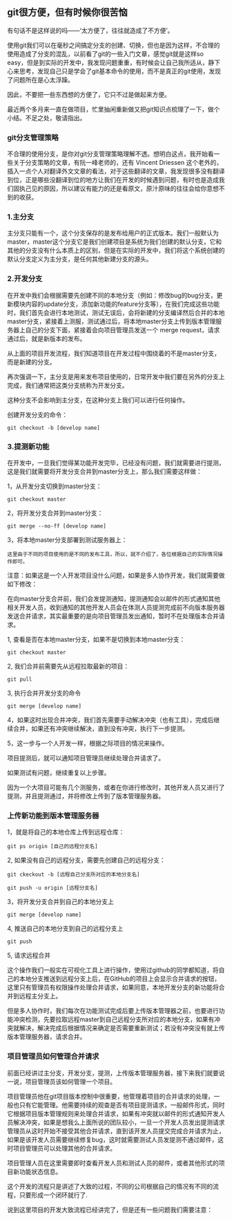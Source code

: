 ## git很方便，但有时候你很苦恼

有句话不是这样说的吗——‘太方便了，往往就造成了不方便’。

使用git我们可以在毫秒之间搞定分支的创建、切换，但也是因为这样，不合理的使用造成了分支的混乱，以前看了git的一些入门文章，感觉git就是这样so easy，但是到实际的开发中，我发现问题重重，有时候会让自己我所适从，静下心来思考，发现自己只是学会了git基本命令的使用，而不是真正的git使用，发现了问题所在是心太浮躁。

因此，不要把一些东西想的方便了，它只不过是做起来方便。

最近两个多月来一直在做项目，忙里抽闲重新做又把git知识点梳理了一下，做个小结。不足之处，敬请指出。

### git分支管理策略

不合理的使用分支，是你对git分支管理策略理解不透。想明白这点，我开始看一些关于分支策略的文章，有阮一峰老师的，还有 Vincent Driessen 这个老外的，插入一点个人对翻译外文文章的看法，对于这些翻译的文章，我发现很多没有翻译到位，正是哪些没翻译到位的地方让我们在开发的时候遇到问题，有时也是造成我们固执己见的原因，所以建议有能力的还是看原文，原汁原味的往往会给你意想不到的收获。

### 1.主分支

主分支只能有一个，这个分支保存的是发布给用户的正式版本。我们一般默认为master，master这个分支它是我们创建项目是系统为我们创建的默认分支，它和其他的分支没有什么本质上的区别，但是在实际的开发中，我们将这个系统创建的默认分支定义为主分支，是任何其他新建分支的源头。


### 2.开发分支

在开发中我们会根据需要先创建不同的本地分支（例如：修改bug的bug分支，更新模块内容的update分支，添加新功能的feature分支等），在我们完成这些功能时，我们首先会进行本地测试，测试无误后，会将新建的分支编译然后合并的本地master分支，紧接着上测服，测试通过后，将本地master分支上传到版本管理服务器上自己的分支下面，紧接着会向项目管理员发送一个 merge request，请求通过后，就是新版本的发布。

从上面的项目开发流程，我们知道项目在开发过程中围绕着的不是master分支，而是新建的分支。

再次强调一下，主分支是用来发布项目使用的，日常开发中我们要在另外的分支上完成，我们通常把这类分支统称为开发分支。

这种分支不会影响到主分支，在这种分支上我们可以进行任何操作。

创建开发分支的命令：

	git checkout -b [develop name]

### 3.提测新功能

在开发中，一旦我们觉得某功能开发完毕，已经没有问题，我们就需要进行提测，这是我们就需要将开发分支合并到master分支上，那么我们需要这样做：

1，从开发分支切换到master分支：

	git checkout master

2，将开发分支合并到master分支：

	git merge --no-ff [develop name]

3，将本地master分支部署到测试服务器上：

	这里由于不同的项目使用的是不同的发布工具，所以，就不介绍了，各位根据自己的实际情况操作即可。

注意：如果这是一个人开发项目没什么问题，如果是多人协作开发，我们就需要做如下修改：

在向master分支合并前，我们会发提测通知，提测通知会以邮件的形式通知其他相关开发人员，收到通知的其他开发人员会在体测人员提测完成前不向版本服务器发送合并请求，其实最重要的是向项目管理员发出通知，暂时不在处理版本合并请求。

1, 查看是否在本地master分支，如果不是切换到本地master分支：

	git checkout master

2, 我们合并前需要先从远程拉取最新的项目：
	
	git pull

3, 执行合并开发分支的命令
	
	git merge [develop name]

4，如果这时出现合并冲突，我们首先需要手动解决冲突（也有工具），完成后继续合并，如果还有冲突继续解决，直到没有冲突，执行下一步提测。

5，这一步与一个人开发一样，根据之际项目的情况来操作。

项目提测后，就可以通知项目管理员继续处理合并请求了。

如果测试有问题，继续重复以上步骤。

因为一个大项目可能有几个测服务，或者在你进行修改时，其他开发人员又进行了提测，并且提测通过，并将修改上传到了版本管理服务器。


### 上传新功能到版本管理服务器

1，就是将自己的本地仓库上传到远程仓库：

	git ps origin [自己的远程分支名]

2, 如果没有自己的远程分支，需要先创建自己的远程分支：

	git ckeckout -b [远程自己分支所对应的本地分支名]

	git push -u origin [远程分支名]

3，将开发分支合并到自己的本地分支上
	
	git merge [develop name]

4, 推送自己的本地分支到自己的远程分支上

	git push

5, 请求远程合并
	
这个操作我们一般实在可视化工具上进行操作，使用过github的同学都知道，将自己的本地分支推送到远程分支上后，在GitHub的项目上会显示合并请求的按钮，这里只有管理员有权限操作处理合并请求，如果同意，本地开发分支的新功能将合并到远程主分支上。

但是多人协作时，我们每次在功能测试完成后要上传版本管理器之前，也要进行功能冲突检测，先要拉取远程master到自己远程分支所对应的本地分支，如果有冲突就解决，解决完成后根据情况来确定是否需要重新测试；若没有冲突没有就上传版本管理服务器，请求合并。

### 项目管理员如何管理合并请求

前面已经讲过主分支，开发分支，提测，上传版本管理服务器，接下来我们就要说一说，项目管理员该如何管理一个项目。

项目管理员他在git项目版本控制中很重要，他管理着项目的合并请求的处理，一般也只有它能管理。他需要持续的观查是否有项目提测请求，一般邮件形式，同时它根据项目版本管理规则来处理合并请求，如果有冲突就以邮件的形式通知开发人员解决冲突，如果是想我么上面所说的团队较小，一旦一个开发人员发出提测请求管理员从这时开始不接受其他合并请求，直到该开发人员提交完成合并请求为止，如果是该开发人员需要继续修复bug，这时就需要测试人员发提测不通过邮件，这时项目管理员可以处理其他的合并请求。


项目管理人员在这里需要即时查看开发人员和测试人员的邮件，或者其他形式的项目新功能状态信息。

这个开发的流程只是讲述了大致的过程，不同的公司根据自己的情况有不同的流程，只要形成一个闭环就行了.

说到这里项目的开发大致流程已经讲完了，但是还有一些问题我们需要注意：


### 

